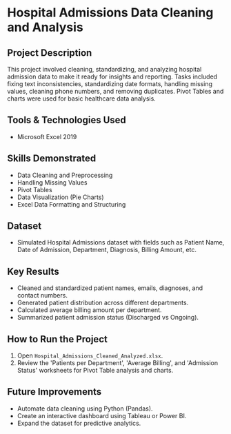

# Hospital Admissions Data Cleaning and Analysis

## Project Description
This project involved cleaning, standardizing, and analyzing hospital admission data to make it ready for insights and reporting. Tasks included fixing text inconsistencies, standardizing date formats, handling missing values, cleaning phone numbers, and removing duplicates. Pivot Tables and charts were used for basic healthcare data analysis.

## Tools & Technologies Used
- Microsoft Excel 2019

## Skills Demonstrated
- Data Cleaning and Preprocessing
- Handling Missing Values
- Pivot Tables
- Data Visualization (Pie Charts)
- Excel Data Formatting and Structuring

## Dataset
- Simulated Hospital Admissions dataset with fields such as Patient Name, Date of Admission, Department, Diagnosis, Billing Amount, etc.

## Key Results
- Cleaned and standardized patient names, emails, diagnoses, and contact numbers.
- Generated patient distribution across different departments.
- Calculated average billing amount per department.
- Summarized patient admission status (Discharged vs Ongoing).

## How to Run the Project
1. Open `Hospital_Admissions_Cleaned_Analyzed.xlsx`.
2. Review the 'Patients per Department', 'Average Billing', and 'Admission Status' worksheets for Pivot Table analysis and charts.

## Future Improvements
- Automate data cleaning using Python (Pandas).
- Create an interactive dashboard using Tableau or Power BI.
- Expand the dataset for predictive analytics.
